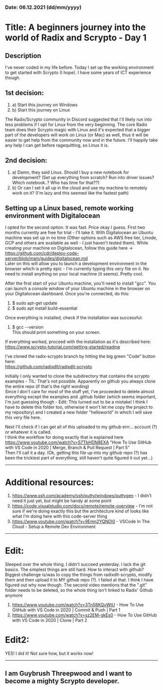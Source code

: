 
### Date: 06.12.2021  (dd/mm/yyyy)
# Title: A beginners journey into the world of Radix and Scrypto - Day 1

## Description
 I've never coded in my life before. Today I set up the working environment to get started with Scrypto (I hope). I have some years of ICT experience though.
 
 ## 1st decision:
 1. a) Start this journey on Windows
 2. b) Start this journey on Linux

 The Radix/Scrypto community in Discord suggested that I'll likely run into less problems if I opt for Linux from the very beginning.
 The core Radix team does their Scrypto magic with Linux and it's expected that a bigger part of the developers will work on Linux (or Mac) as well, thus it will be easier to get help from the community now and in the future. I'll happily take any help I can get before ragequitting, so Linux it is.


 ## 2nd decision:
 1. a) Damn, they said Linux. Should I buy a new notebook for development? (Set up everything from scratch? Run into driver issues? Which notebook..? Who has time for that??)
 2. b) Or can I set it all up in the cloud and use my machine to remotely work on it? (I'm lazy and this seemed like the fastest path)

 ## Setting up a Linux based, remote working environment with Digitalocean
 I opted for the second option. It was fast. Price okay I guess. First two months currently are free for trial - I'll take it.
 With Digitalocean an Ubuntu machine was set up in no time (Other options such as AWS free tier, Linode, GCP and others are available as well - I just haven't tested them). While creating your machine on Digitalocean, follow this guide here -> https://github.com/cdr/deploy-code-server/blob/main/guides/digitalocean.md \
 Later on this will allow you to launch a development environment in the browser which is pretty epic - I'm currently typing this very file on it. No need to install anything on your local machine (it seems). Pretty cool.

 After the first start of your Ubuntu machine, you'll need to install "gcc". You can launch a console window of your Ubuntu machine in the browser on your Digitalocean dashboard. Once you're connected, do this:
 1. $ sudo apt-get update
 2. $ sudo apt install build-essential

 Once everything is installed, check if the installation was successful:
 1. $ gcc --version  
 This should print something on your screen.
 
 If everything worked, proceed with the installation as it's described here:\
 https://www.scrypto-tutorial.com/getting-started/readme


 I've cloned the radix-scrypto branch by hitting the big green "Code" button here:\
 https://github.com/radixdlt/radixdlt-scrypto

 Initially I only wanted to clone the subdirectory that contains the scrypto examples - TIL: That's not possible. Apparently on github you always clone the entire repo (if that's the right wording)\
 Since I don't care for most of the stuff yet, I've proceeded to delete almost everything except the examples and .github folder (which seems important, I'm just guessing though - Edit: This turned out to be a mistake! I think I have to delete this folder too, otherwise it won't let me copy the project to my repository) and I created a new folder "helloworld" in which I will save this very file here.


 Next I'll check if I can get all of this uploaded to my github errr... account (?) or whatever it is called.\
 I think the workflow for doing exactly that is explained here https://www.youtube.com/watch?v=S7TbHDN8EXA "How To Use GitHub with VS Code in 2020 | Merge, Branch & Pull Request | Part 5"\
 Then I'll call it a day. (Ok, getting this file up into my github repo (?) has been the trickiest part of everything, still haven't quite figured it out yet...)
 
---
# Additional resources:
 1. https://www.ssh.com/academy/ssh/putty/windows/puttygen - I didn't need it just yet, but might be handy at some point
 2. https://code.visualstudio.com/docs/remote/remote-overview - I'm not sure if we're doing exactly this but the architecture kind of looks like what I'm doing here with this code-server thing
 3. https://www.youtube.com/watch?v=9Emn2YQNDl0 - VSCode In The Cloud - Setup a Remote Dev Environment
---

# Edit:
 Sleeped over the whole thing. I didn't succeed yesterday. I lack the git basics. The simplest things are still hard. How to interact with github?
 Biggest challenge is/was to copy the things from radixdlt-scrypto, modify them and then upload it to MY github repo (?). I failed at that.
 I think I have figured out why now though. The second video mentions that the ".git" folder needs to be deleted, so the whole thing isn't linked to Radix' Github anymore
 1. https://www.youtube.com/watch?v=3Tn58KQvWtU - How To Use GitHub with VS Code in 2020 | Commit & Push | Part 1
 2. https://www.youtube.com/watch?v=sz2EM-gkEs0 - How To Use GitHub with VS Code in 2020 | Clone | Part 2

# Edit2:
YES! I did it!
Not sure how, but it works now!

---
 I am Guybrush Threepwood and I want to become a mighty Scrypto developer.
---